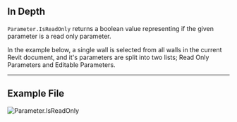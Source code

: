 ## In Depth
`Parameter.IsReadOnly` returns a boolean value representing if the given parameter is a read only parameter.

In the example below, a single wall is selected from all walls in the current Revit document, and it's parameters are split into two lists; Read Only Parameters and Editable Parameters.
___
## Example File

![Parameter.IsReadOnly](./Revit.Elements.Parameter.IsReadOnly_img.jpg)